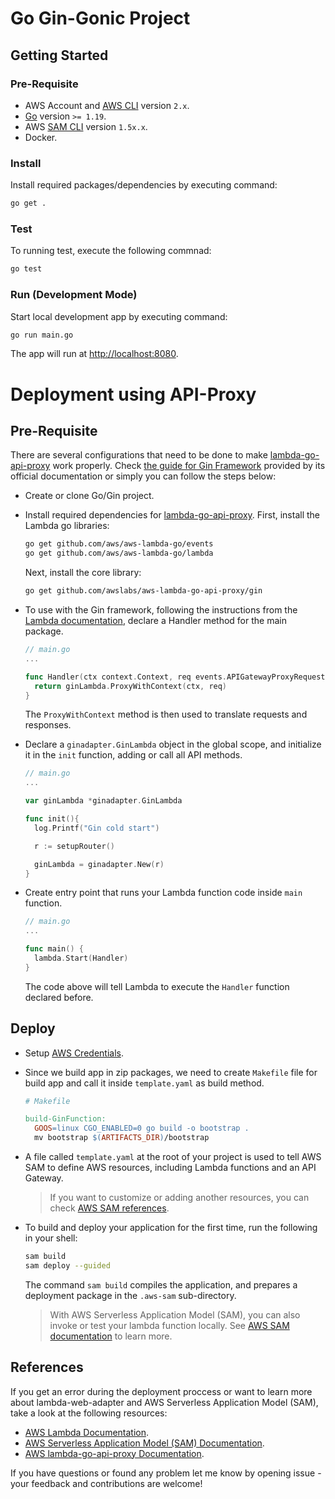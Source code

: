 # Go Gin-Gonic Project

## Getting Started

### Pre-Requisite

- AWS Account and [AWS CLI](https://docs.aws.amazon.com/cli/latest/userguide/getting-started-install.html) version `2.x`.
- [Go](https://go.dev/doc/install) version `>= 1.19`.
- AWS [SAM CLI](https://docs.aws.amazon.com/serverless-application-model/latest/developerguide/serverless-sam-cli-install.html) version `1.5x.x`.
- Docker.

### Install

Install required packages/dependencies by executing command:

```bash
go get .
```

### Test

To running test, execute the following commnad:

```bash
go test
```

### Run (Development Mode)

Start local development app by executing command:

```bash
go run main.go
```

The app will run at [http://localhost:8080](http://localhost:8080).

# Deployment using API-Proxy

## Pre-Requisite

There are several configurations that need to be done to make [lambda-go-api-proxy](https://github.com/awslabs/aws-lambda-go-api-proxy) work properly. Check [the guide for Gin Framework](https://github.com/awslabs/aws-lambda-go-api-proxy#gin) provided by its official documentation or simply you can follow the steps below:

- Create or clone Go/Gin project.

- Install required dependencies for [lambda-go-api-proxy](https://github.com/awslabs/aws-lambda-go-api-proxy#getting-started). First, install the Lambda go libraries:

  ```bash
  go get github.com/aws/aws-lambda-go/events
  go get github.com/aws/aws-lambda-go/lambda
  ```

  Next, install the core library:

  ```bash
  go get github.com/awslabs/aws-lambda-go-api-proxy/gin
  ```

- To use with the Gin framework, following the instructions from the [Lambda documentation](https://docs.aws.amazon.com/lambda/latest/dg/go-programming-model-handler-types.html), declare a Handler method for the main package.

  ```go
  // main.go
  ...

  func Handler(ctx context.Context, req events.APIGatewayProxyRequest) (events.APIGatewayProxyResponse, error) {
    return ginLambda.ProxyWithContext(ctx, req)
  }
  ```

  The `ProxyWithContext` method is then used to translate requests and responses.

- Declare a `ginadapter.GinLambda` object in the global scope, and initialize it in the `init` function, adding or call all API methods.

  ```go
  // main.go
  ...

  var ginLambda *ginadapter.GinLambda

  func init(){
    log.Printf("Gin cold start")

    r := setupRouter()

    ginLambda = ginadapter.New(r)
  }
  ```

- Create entry point that runs your Lambda function code inside `main` function.

  ```go
  // main.go
  ...

  func main() {
    lambda.Start(Handler)
  }
  ```

  The code above will tell Lambda to execute the `Handler` function declared before.

## Deploy

- Setup [AWS Credentials](https://docs.aws.amazon.com/cli/latest/userguide/cli-configure-files.html).

- Since we build app in zip packages, we need to create `Makefile` file for build app and call it inside `template.yaml` as build method.

  ```makefile
  # Makefile

  build-GinFunction:
    GOOS=linux CGO_ENABLED=0 go build -o bootstrap .
    mv bootstrap $(ARTIFACTS_DIR)/bootstrap
  ```

- A file called `template.yaml` at the root of your project is used to tell AWS SAM to define AWS resources, including Lambda functions and an API Gateway.

  > If you want to customize or adding another resources, you can check [AWS SAM references](https://docs.aws.amazon.com/serverless-application-model/latest/developerguide/sam-specification.html).

- To build and deploy your application for the first time, run the following in your shell:

  ```bash
  sam build
  sam deploy --guided
  ```

  The command `sam build` compiles the application, and prepares a deployment package in the `.aws-sam` sub-directory.

  > With AWS Serverless Application Model (SAM), you can also invoke or test your lambda function locally. See [AWS SAM documentation](https://docs.aws.amazon.com/serverless-application-model/latest/developerguide/serverless-test-and-debug.html) to learn more.

## References

If you get an error during the deployment proccess or want to learn more about lambda-web-adapter and AWS Serverless Application Model (SAM), take a look at the following resources:

- [AWS Lambda Documentation](https://docs.aws.amazon.com/lambda/latest/dg/welcome.html).
- [AWS Serverless Application Model (SAM) Documentation](https://docs.aws.amazon.com/serverless-application-model/latest/developerguide/what-is-sam.html).
- [AWS lambda-go-api-proxy Documentation](https://github.com/awslabs/aws-lambda-go-api-proxy).

If you have questions or found any problem let me know by opening issue - your feedback and contributions are welcome!

